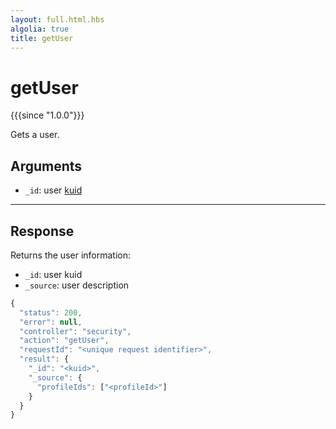 ```yaml
---
layout: full.html.hbs
algolia: true
title: getUser
---
```



# getUser

{{{since "1.0.0"}}}

Gets a user.


## Arguments

* `_id`: user [kuid]({{site_base_path}}guide/1/kuzzle-depth/authentication/#the-kuzzle-user-identifier)

---

## Response

Returns the user information:

* `_id`: user kuid
* `_source`: user description

```javascript
{
  "status": 200,
  "error": null,
  "controller": "security",
  "action": "getUser",
  "requestId": "<unique request identifier>",
  "result": {
    "_id": "<kuid>",
    "_source": {
      "profileIds": ["<profileId>"]
    }
  }
}
```
